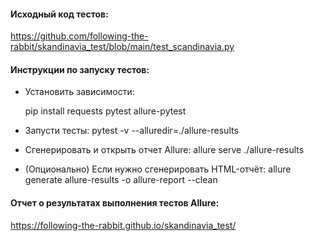 #### Исходный код тестов: 
https://github.com/following-the-rabbit/skandinavia_test/blob/main/test_scandinavia.py

#### Инструкции по запуску тестов:
* Установить зависимости:
  
  pip install requests pytest allure-pytest
* Запусти тесты:
  pytest -v --alluredir=./allure-results
* Сгенерировать и открыть отчет Allure:
  allure serve ./allure-results
* (Опционально) Если нужно сгенерировать HTML-отчёт:
  allure generate allure-results -o allure-report --clean

#### Отчет о результатах выполнения тестов Allure: 
https://following-the-rabbit.github.io/skandinavia_test/
